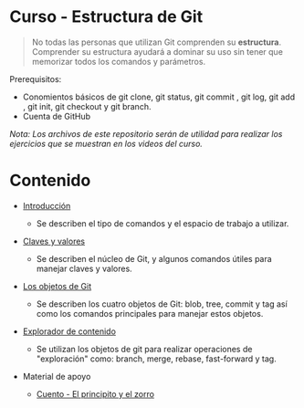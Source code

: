 # Curso - Estructura de Git

> No todas las personas que utilizan Git comprenden su **estructura**. Comprender su estructura ayudará a dominar su uso sin tener que memorizar todos los comandos y parámetros.

Prerequisitos: 
- Conomientos básicos de git clone, git status, git commit , git log, git add , git init, git checkout y git branch.
- Cuenta de GitHub 

_Nota: Los archivos de este repositorio serán de utilidad para realizar los ejercicios que se muestran en los videos del curso._


# Contenido

- [Introducción](1_introduccion.md#1-estructura-de-git)
	
	- Se describen el tipo de comandos y el espacio de trabajo a utilizar.
		
- [Claves y valores](2_claves_y_valores.md#1-claves-y-valores)	
	
	- Se describen el núcleo de Git, y algunos comandos útiles para manejar claves y valores.
- [Los objetos de Git](3_los_objetos_de_git.md#3-los-objetos-de-git)
	
	- Se describen los cuatro objetos de Git: blob, tree, commit y tag así como los comandos principales para manejar estos objetos.

- [Explorador de contenido](4_explorador_de_contenido.md#2-explorador-de-contenido)
	- Se utilizan los objetos de git para realizar operaciones de "exploración" como: branch, merge, rebase, fast-forward y tag.
 
- Material de apoyo
	- [Cuento - El principito y el zorro](cuento/el_principito_y_el_zorro.md#el-principito-y-el-zorro)
